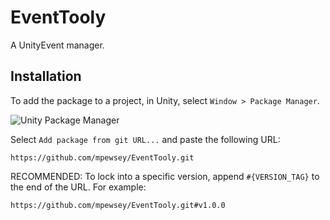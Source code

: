 # EventTooly

A UnityEvent manager.

## Installation

To add the package to a project, in Unity, select `Window > Package Manager`.

![Unity Package Manager](https://user-images.githubusercontent.com/23442063/163601100-191d8699-f4fd-42cc-96d4-f6aa5a8ae29b.png)

Select `Add package from git URL...` and paste the following URL:

```
https://github.com/mpewsey/EventTooly.git
```

RECOMMENDED: To lock into a specific version, append `#{VERSION_TAG}` to the end of the URL. For example:

```
https://github.com/mpewsey/EventTooly.git#v1.0.0
```
